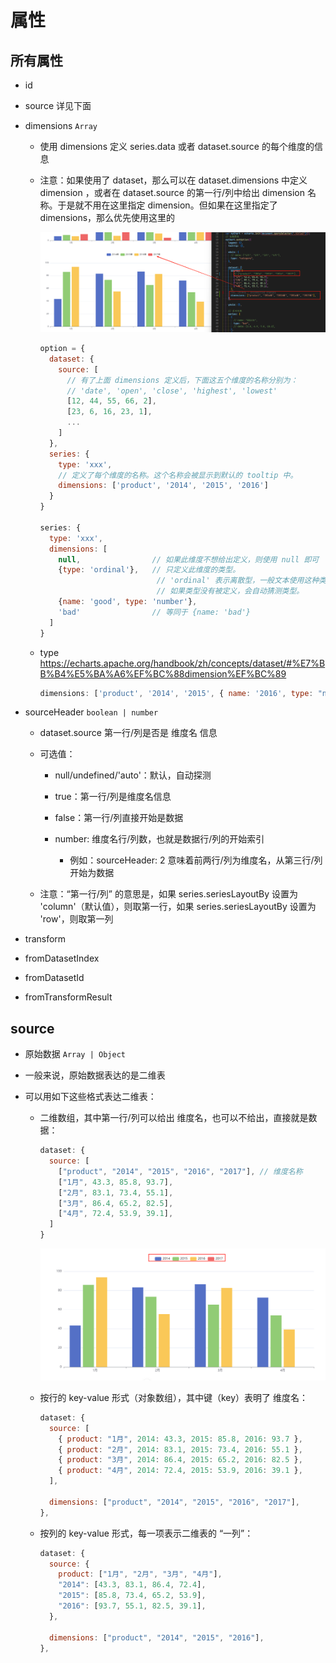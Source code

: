 # 属性

## 所有属性

+ id
+ source 详见下面
+ dimensions `Array`

  + 使用 dimensions 定义 series.data 或者 dataset.source 的每个维度的信息

  + 注意：如果使用了 dataset，那么可以在 dataset.dimensions 中定义 dimension ，或者在 dataset.source 的第一行/列中给出 dimension 名称。于是就不用在这里指定 dimension。但如果在这里指定了 dimensions，那么优先使用这里的

    ![alt text](images/dimensions.png)

    ```js
    option = {
      dataset: {
        source: [
          // 有了上面 dimensions 定义后，下面这五个维度的名称分别为：
          // 'date', 'open', 'close', 'highest', 'lowest'
          [12, 44, 55, 66, 2],
          [23, 6, 16, 23, 1],
          ...
        ]
      },
      series: {
        type: 'xxx',
        // 定义了每个维度的名称。这个名称会被显示到默认的 tooltip 中。
        dimensions: ['product', '2014', '2015', '2016']
      }
    }

    series: {
      type: 'xxx',
      dimensions: [
        null,                // 如果此维度不想给出定义，则使用 null 即可
        {type: 'ordinal'},   // 只定义此维度的类型。
                              // 'ordinal' 表示离散型，一般文本使用这种类型。
                              // 如果类型没有被定义，会自动猜测类型。
        {name: 'good', type: 'number'},
        'bad'                // 等同于 {name: 'bad'}
      ]
    }
    ```

  + type https://echarts.apache.org/handbook/zh/concepts/dataset/#%E7%BB%B4%E5%BA%A6%EF%BC%88dimension%EF%BC%89

    ```js
    dimensions: ['product', '2014', '2015', { name: '2016', type: "number" }]
    ```

+ sourceHeader `boolean | number`

  + dataset.source 第一行/列是否是 维度名 信息

  + 可选值：

    + null/undefined/'auto'：默认，自动探测
    + true：第一行/列是维度名信息
    + false：第一行/列直接开始是数据
    + number: 维度名行/列数，也就是数据行/列的开始索引

      + 例如：sourceHeader: 2 意味着前两行/列为维度名，从第三行/列开始为数据

  + 注意：“第一行/列” 的意思是，如果 series.seriesLayoutBy 设置为 'column'（默认值），则取第一行，如果 series.seriesLayoutBy 设置为 'row'，则取第一列

+ transform
+ fromDatasetIndex
+ fromDatasetId
+ fromTransformResult

## source

+ 原始数据 `Array | Object`

+ 一般来说，原始数据表达的是二维表

+ 可以用如下这些格式表达二维表：

  + 二维数组，其中第一行/列可以给出 维度名，也可以不给出，直接就是数据：

    ```js
    dataset: {
      source: [
        ["product", "2014", "2015", "2016", "2017"], // 维度名称
        ["1月", 43.3, 85.8, 93.7],
        ["2月", 83.1, 73.4, 55.1],
        ["3月", 86.4, 65.2, 82.5],
        ["4月", 72.4, 53.9, 39.1],
      ]
    }
    ```

      ![alt text](images/二维数组.png)

  + 按行的 key-value 形式（对象数组），其中键（key）表明了 维度名：

    ```js
    dataset: {
      source: [
        { product: "1月", 2014: 43.3, 2015: 85.8, 2016: 93.7 },
        { product: "2月", 2014: 83.1, 2015: 73.4, 2016: 55.1 },
        { product: "3月", 2014: 86.4, 2015: 65.2, 2016: 82.5 },
        { product: "4月", 2014: 72.4, 2015: 53.9, 2016: 39.1 },
      ],

      dimensions: ["product", "2014", "2015", "2016", "2017"],
    },
    ```

  + 按列的 key-value 形式，每一项表示二维表的 “一列”：

    ```js
    dataset: {
      source: {
        product: ["1月", "2月", "3月", "4月"],
        "2014": [43.3, 83.1, 86.4, 72.4],
        "2015": [85.8, 73.4, 65.2, 53.9],
        "2016": [93.7, 55.1, 82.5, 39.1],
      },

      dimensions: ["product", "2014", "2015", "2016"],
    },
    ```

